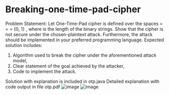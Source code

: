# Breaking-one-time-pad-cipher

Problem Statement: Let One-Time-Pad cipher is defined over the spaces = = = {0, 1} , where is the length 
of the binary strings. Show that the cipher is not secure under the chosen-plaintext attack. 
Furthermore, the attack should be implemented in your preferred programming language. 
Expected solution includes:
1. Algorithm used to break the cipher under the aforementioned attack model, 
2. Clear statement of the goal achieved by the attacker,
3. Code to implement the attack.

Solution with explanation is included in otp.java
Detailed explanation with code output in file otp.pdf
![image](https://user-images.githubusercontent.com/54510650/213915123-c422ac35-37af-4a09-900c-6573154de89b.png)
![image](https://user-images.githubusercontent.com/54510650/213915169-7c26a170-83e8-4a54-a641-af8cd22981b3.png)

